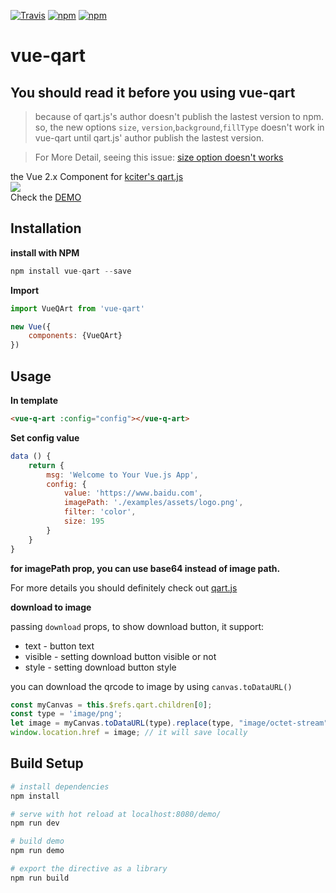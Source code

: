 [![Travis](https://img.shields.io/travis/superman66/vue-qart.svg?style=plastic)](https://travis-ci.org/superman66/vue-qart) [![npm](https://img.shields.io/npm/v/vue-qart.svg?style=plastic)](https://www.npmjs.com/package/vue-qart) [![npm](https://img.shields.io/npm/dt/vue-qart.svg?style=plastic)](https://www.npmjs.com/package/vue-qart)
# vue-qart
##  You should read it before you using vue-qart
>because of qart.js's author doesn't publish the lastest version to npm. so, the new options `size`, `version`,`background`,`fillType` doesn't work in vue-qart until qart.js' author publish the lastest version.

>For More Detail, seeing this issue: [size option doesn't works](https://github.com/kciter/qart.js/issues/20)

the Vue 2.x Component for [kciter's qart.js](https://github.com/kciter/qart.js)
<br>
<img src="demo/assets/qrcode.png"/>
<br>
Check the [DEMO](http://superman66.github.io/vue-qart/)
## Installation
**install with NPM**
```javascript
npm install vue-qart --save
```
**Import**
```javascript
import VueQArt from 'vue-qart'

new Vue({
    components: {VueQArt}
})
```
## Usage
**In template**

```html
<vue-q-art :config="config"></vue-q-art>
```
**Set config value**

```javascript
data () {
    return {
        msg: 'Welcome to Your Vue.js App',
        config: {
            value: 'https://www.baidu.com',
            imagePath: './examples/assets/logo.png',
            filter: 'color',
            size: 195
        }
    }
}
```
**for imagePath prop, you can use base64 instead of image path.**

For more details you should definitely check out [qart.js](https://github.com/kciter/qart.js) 


**download to image**

passing `download` props, to show download button, it support: 
- text - button text
- visible - setting download button visible or not
- style - setting download button style


you can download the qrcode to image by using `canvas.toDataURL()`
```javascript
const myCanvas = this.$refs.qart.children[0];
const type = 'image/png';
let image = myCanvas.toDataURL(type).replace(type, "image/octet-stream");
window.location.href = image; // it will save locally
```

## Build Setup
```bash
# install dependencies
npm install

# serve with hot reload at localhost:8080/demo/
npm run dev

# build demo 
npm run demo

# export the directive as a library
npm run build
```
